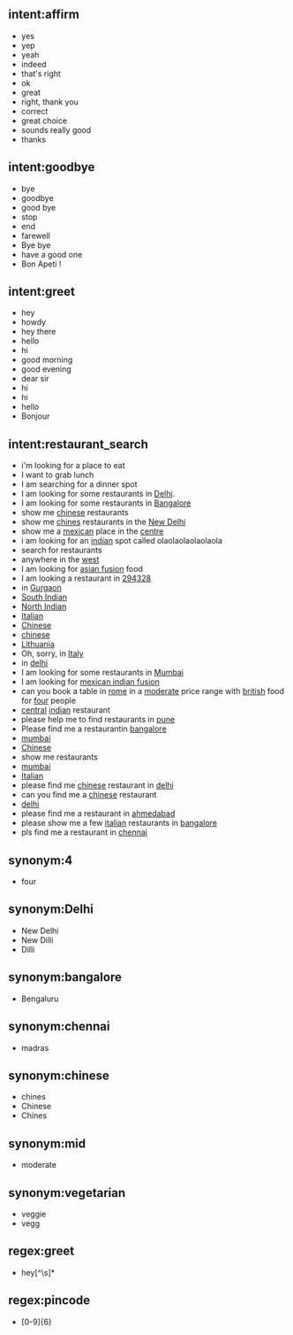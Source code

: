 ## intent:affirm
- yes
- yep
- yeah
- indeed
- that's right
- ok
- great
- right, thank you
- correct
- great choice
- sounds really good
- thanks

## intent:goodbye
- bye
- goodbye
- good bye
- stop
- end
- farewell
- Bye bye
- have a good one
- Bon Apeti !

## intent:greet
- hey
- howdy
- hey there
- hello
- hi
- good morning
- good evening
- dear sir
- hi
- hi
- hello
- Bonjour

## intent:restaurant_search
- i'm looking for a place to eat
- I want to grab lunch
- I am searching for a dinner spot
- I am looking for some restaurants in [Delhi](location).
- I am looking for some restaurants in [Bangalore](location)
- show me [chinese](cuisine) restaurants
- show me [chines](cuisine:chinese) restaurants in the [New Delhi](location:Delhi)
- show me a [mexican](cuisine) place in the [centre](location)
- i am looking for an [indian](cuisine) spot called olaolaolaolaolaola
- search for restaurants
- anywhere in the [west](location)
- I am looking for [asian fusion](cuisine) food
- I am looking a restaurant in [294328](location)
- in [Gurgaon](location)
- [South Indian](cuisine)
- [North Indian](cuisine)
- [Italian](cuisine)
- [Chinese](cuisine:chinese)
- [chinese](cuisine)
- [Lithuania](location)
- Oh, sorry, in [Italy](location)
- in [delhi](location)
- I am looking for some restaurants in [Mumbai](location)
- I am looking for [mexican indian fusion](cuisine)
- can you book a table in [rome](location) in a [moderate](price:mid) price range with [british](cuisine) food for [four](people:4) people
- [central](location) [indian](cuisine) restaurant
- please help me to find restaurants in [pune](location)
- Please find me a restaurantin [bangalore](location)
- [mumbai](location)
- [Chinese](cuisine:chinese)
- show me restaurants
- [mumbai](location)
- [Italian](cuisine)
- please find me [chinese](cuisine) restaurant in [delhi](location)
- can you find me a [chinese](cuisine) restaurant
- [delhi](location)
- please find me a restaurant in [ahmedabad](location)
- please show me a few [italian](cuisine) restaurants in [bangalore](location)
- pls find me a restaurant in [chennai](location)


## synonym:4
- four

## synonym:Delhi
- New Delhi
- New Dilli
- Dilli

## synonym:bangalore
- Bengaluru

## synonym:chennai
- madras

## synonym:chinese
- chines
- Chinese
- Chines

## synonym:mid
- moderate

## synonym:vegetarian
- veggie
- vegg

## regex:greet
- hey[^\s]*

## regex:pincode
- [0-9]{6}
